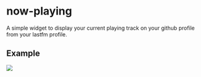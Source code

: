 # now-playing
A simple widget to display your current playing track on your github profile from your lastfm profile.

## Example
<img src="https://now-playing-widget.vercel.app/api/user/Enroze">
